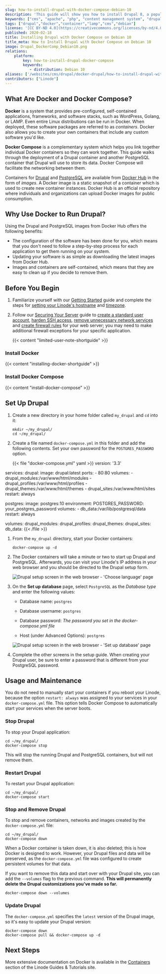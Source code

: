 ```yaml
---
slug: how-to-install-drupal-with-docker-compose-debian-10
description: 'This guide will show you how to install Drupal 8, a popular free and open-source content management system, with Docker Compose on Debian.'
keywords: ["cms", "apache", "php", "content management system", "drupal 8", "debian 10", "docker compose"]
tags: ["drupal","docker","container","lamp","cms","debian"]
license: '[CC BY-ND 4.0](https://creativecommons.org/licenses/by-nd/4.0)'
published: 2020-02-18
title: Installing Drupal with Docker Compose on Debian 10
title_meta: How to Install Drupal with Docker Compose on Debian 10
image: Drupal_DockerComp_Debian10.png
relations:
    platform:
        key: how-to-install-drupal-docker-compose
        keywords:
           - distribution: Debian 10
aliases: ['/websites/cms/drupal/docker-drupal/how-to-install-drupal-with-docker-compose-debian-10/','/websites/cms/drupal/how-to-install-drupal-with-docker-compose-debian-10/']
contributors: ["Linode"]
---
```


## What Are Docker and Docker Compose?

**Docker** is a system that provides pre-configured, self-contained applications, frameworks, and software stacks, such as WordPress, Golang, or LAMP. Even entire Linux distributions can be run in Docker. When deployed, these software packages are referred to as *containers*. Docker also allows you to create your own containers that include any custom software you'd like.

**Docker Compose** is a complementary system which helps you link together individual Docker containers so they can work together. This guide walks through the deployment of a Drupal container and another PostgreSQL container that Drupal will use to store its data. Docker Compose will facilitate the networking between them.

Containers for [Drupal](https://www.drupal.org/) and [PostgreSQL](https://www.postgresql.org/) are available from [Docker Hub](https://hub.docker.com/) in the form of *images*. A Docker image is a static snapshot of a container which is used to create new container instances. Docker Hub is an official repository where individuals and organizations can upload Docker images for public consumption.

## Why Use Docker to Run Drupal?

Using the Drupal and PostgreSQL images from Docker Hub offers the following benefits:

-  The configuration of the software has been done for you, which means that you don't need to follow a step-by-step process for each application to get them running on your system.
-  Updating your software is as simple as downloading the latest images from Docker Hub.
-  Images and containers are self-contained, which means that they are easy to clean up if you decide to remove them.

## Before You Begin

1.  Familiarize yourself with our [Getting Started](/docs/products/platform/get-started/) guide and complete the steps for [setting your Linode's hostname](/docs/products/compute/compute-instances/guides/set-up-and-secure/#configure-a-custom-hostname) and [timezone](/docs/products/compute/compute-instances/guides/set-up-and-secure/#set-the-timezone).

1. Follow our [Securing Your Server](/docs/products/compute/compute-instances/guides/set-up-and-secure/) guide to [create a standard user account](/docs/products/compute/compute-instances/guides/set-up-and-secure/#add-a-limited-user-account), [harden SSH access](/docs/products/compute/compute-instances/guides/set-up-and-secure/#harden-ssh-access), [remove unnecessary network services](/docs/products/compute/compute-instances/guides/set-up-and-secure/#remove-unused-network-facing-services) and [create firewall rules](/docs/products/compute/compute-instances/guides/set-up-and-secure/#configure-a-firewall) for your web server; you may need to make additional firewall exceptions for your specific application.

    {{< content "limited-user-note-shortguide" >}}

### Install Docker

{{< content "installing-docker-shortguide" >}}

### Install Docker Compose

{{< content "install-docker-compose" >}}

## Set Up Drupal

1.  Create a new directory in your home folder called `my_drupal` and `cd` into it:

        mkdir ~/my_drupal/
        cd ~/my_drupal/

1.  Create a file named `docker-compose.yml` in this folder and add the following contents. Set your own password for the `POSTGRES_PASSWORD` option.

    {{< file "docker-compose.yml" yaml >}}
version: '3.3'

services:
  drupal:
    image: drupal:latest
    ports:
      - 80:80
    volumes:
      - drupal_modules:/var/www/html/modules
      - drupal_profiles:/var/www/html/profiles
      - drupal_themes:/var/www/html/themes
      - drupal_sites:/var/www/html/sites
    restart: always

  postgres:
    image: postgres:10
    environment:
      POSTGRES_PASSWORD: your_postgres_password
    volumes:
        - db_data:/var/lib/postgresql/data
    restart: always

volumes:
  drupal_modules:
  drupal_profiles:
  drupal_themes:
  drupal_sites:
  db_data:
{{< /file >}}

1.  From the `my_drupal` directory, start your Docker containers:

        docker-compose up -d

1.  The Docker containers will take a minute or two to start up Drupal and PostgreSQL. Afterwards, you can visit your Linode's IP address in your web browser and you should be directed to the Drupal setup form.

    ![Drupal setup screen in the web browser - 'Choose language' page](drupal_setup_choose_language.png "Drupal setup screen in the web browser - 'Choose language' page")

1.  On the **Set up database** page, select `PostgreSQL` as the *Database type* and enter the following values:

    -   Database name: `postgres`

    -   Database username: `postgres`

    -   Database password: *The password you set in the docker-compose.yml file*

    -   Host (under Advanced Options): `postgres`

    ![Drupal setup screen in the web browser - 'Set up database' page](drupal_setup_set_up_database.png "Drupal setup screen in the web browser - 'Set up database' page")

1.  Complete the other screens in the setup guide. When creating your Drupal user, be sure to enter a password that is different from your PostgreSQL password.

## Usage and Maintenance

You do not need to manually start your containers if you reboot your Linode, because the option `restart: always` was assigned to your services in your `docker-compose.yml` file. This option tells Docker Compose to automatically start your services when the server boots.

### Stop Drupal

To stop your Drupal application:

    cd ~/my_drupal/
    docker-compose stop

This will stop the running Drupal and PostgreSQL containers, but will not remove them.

### Restart Drupal

To restart your Drupal application:

    cd ~/my_drupal/
    docker-compose start

### Stop and Remove Drupal

To stop and remove containers, networks and images created by the `docker-compose.yml` file:

    cd ~/my_drupal/
    docker-compose down

When a Docker container is taken down, it is also deleted; this is how Docker is designed to work. However, your Drupal files and data will be preserved, as the `docker-compose.yml` file was configured to create persistent volumes for that data.

If you want to remove this data and start over with your Drupal site, you can add the `--volumes` flag to the previous command. **This will permanently delete the Drupal customizations you've made so far.**

    docker-compose down --volumes

### Update Drupal

The `docker-compose.yml` specifies the `latest` version of the Drupal image, so it's easy to update your Drupal version:

    docker-compose down
    docker-compose pull && docker-compose up -d

## Next Steps

More extensive documentation on Docker is available in the [Containers](/docs/applications/containers/) section of the Linode Guides & Tutorials site.
